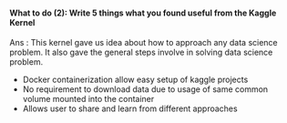 #### What to do (2): Write 5 things what you found useful from the Kaggle Kernel
Ans : This kernel gave us idea about how to approach any data science problem. It also gave the
general steps involve in solving data science problem.

- Docker containerization allow easy setup of kaggle projects
- No requirement to download data due to usage of same common volume mounted into the container
- Allows user to share and learn from different approaches 